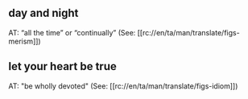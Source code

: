 ## day and night ##

AT: “all the time” or “continually” (See: [[rc://en/ta/man/translate/figs-merism]])

## let your heart be true ##

AT: "be wholly devoted" (See: [[rc://en/ta/man/translate/figs-idiom]])